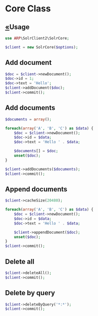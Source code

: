 # Core Class

## <a href="README.md">&laquo;</a><a name="usage"></a>Usage
```php
use ARP\SolrClient2\SolrCore; 

$client = new SolrCore($options);
```
## <a name="addDocument"></a>Add document
```php
$doc = $client->newDocument();
$doc->id = 1;
$doc->text = 'Hello';
$client->addDocument($doc);
$client->commit();
```

## <a name="addDocuments"></a>Add documents
```php
$documents = array();

foreach(array('A', 'B', 'C') as $data) {
    $doc = $client->newDocument();
    $doc->id = $data;
    $doc->text = 'Hello ' . $data;

    $documents[] = $doc;
    unset($doc);
}

$client->addDocuments($documents);
$client->commit();
```

## <a name="appendDocument"></a>Append documents
```php
$client->cacheSize(20480);

foreach(array('A', 'B', 'C') as $data) {
    $doc = $client->newDocument();
    $doc->id = $data;
    $doc->text = 'Hello ' . $data;

    $client->appendDocument($doc);
    unset($doc);
}
$client->commit();
```

## <a name="deleteAll"></a>Delete all
```php
$client->deleteAll();
$client->commit();
```

## <a name="deleteByQuery"></a>Delete by query
```php
$client->deleteByQuery('*:*');
$client->commit();
```